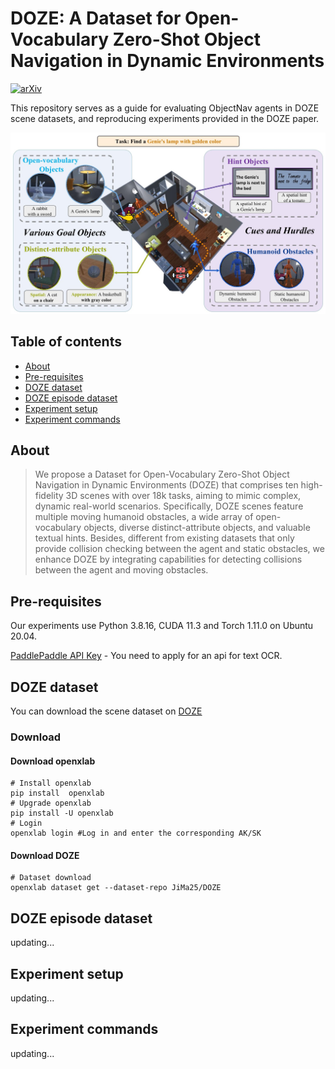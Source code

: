 DOZE: A Dataset for Open-Vocabulary Zero-Shot Object Navigation in Dynamic Environments
==================================

[![arXiv](https://img.shields.io/badge/cs.cv-arXiv%3A2402.19007-42ba94.svg)](https://arxiv.org/abs/2402.19007)

This repository serves as a guide for evaluating ObjectNav agents in DOZE scene datasets, and reproducing experiments provided in the DOZE paper.

<img src="https://github.com/JiMa25/DOZE-Dataset/blob/main/assets/top226.jpg">

## Table of contents

- [About](#about)
- [Pre-requisites](#pre-requisites)
- [DOZE dataset](#doze-dataset)
- [DOZE episode dataset](#doze-episode-datasets)
- [Experiment setup](#experiment-setup)
- [Experiment commands](#experiment-commands)



## About

> We propose a Dataset for Open-Vocabulary Zero-Shot Object Navigation in Dynamic Environments (DOZE) that comprises ten high-fidelity 3D scenes with over 18k tasks, aiming to mimic complex, dynamic real-world scenarios. Specifically, DOZE scenes feature multiple moving humanoid obstacles, a wide array of open-vocabulary objects, diverse distinct-attribute objects, and valuable textual hints. Besides, different from existing datasets that only provide collision checking between the agent and static obstacles, we enhance DOZE by integrating capabilities for detecting collisions between the agent and moving obstacles.


## Pre-requisites

Our experiments use Python 3.8.16, CUDA 11.3 and Torch 1.11.0 on Ubuntu 20.04. 

[PaddlePaddle API Key](https://www.paddlepaddle.org.cn/documentation/docs/en/api/index_en.html) - You need to apply for an api for text OCR.

## DOZE dataset

You can download the scene dataset on [DOZE](https://openxlab.org.cn/datasets/JiMa25/DOZE)
### Download
#### Download openxlab
```
# Install openxlab
pip install  openxlab 
# Upgrade openxlab
pip install -U openxlab 
# Login
openxlab login #Log in and enter the corresponding AK/SK
```

#### Download DOZE
```
# Dataset download
openxlab dataset get --dataset-repo JiMa25/DOZE
```

## DOZE episode dataset

updating...

## Experiment setup

updating...

## Experiment commands

updating...
